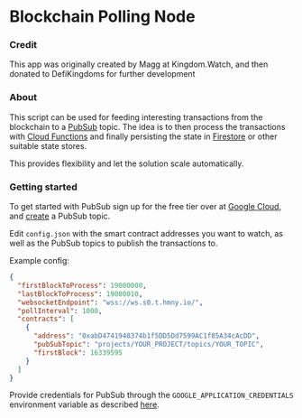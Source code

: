 # Blockchain Polling Node

### Credit
This app was originally created by Magg at Kingdom.Watch, and then donated to DefiKingdoms for further development

### About
This script can be used for feeding interesting transactions from the blockchain to a 
[PubSub](https://cloud.google.com/pubsub) topic. The idea is to then process the transactions with 
[Cloud Functions](https://cloud.google.com/functions) and finally persisting the state in
[Firestore](https://cloud.google.com/firestore) or other suitable state stores.

This provides flexibility and let the solution scale automatically. 


### Getting started
To get started with PubSub sign up for the free tier over at [Google Cloud](https://cloud.google.com), and 
[create](https://console.cloud.google.com/cloudpubsub/topic/) a PubSub topic.

Edit `config.json` with the smart contract addresses you want to watch, as well as the PubSub topics to publish the 
transactions to.

Example config:
```json
{
  "firstBlockToProcess": 19000000,
  "lastBlockToProcess": 19000010,
  "websocketEndpoint": "wss://ws.s0.t.hmny.io/",
  "pollInterval": 1000,
  "contracts": [
    {
      "address": "0xabD4741948374b1f5DD5Dd7599AC1f85A34cAcDD",
      "pubSubTopic": "projects/YOUR_PROJECT/topics/YOUR_TOPIC",
      "firstBlock": 16339595
    }
  ]
}
```

Provide credentials for PubSub through the `GOOGLE_APPLICATION_CREDENTIALS` environment variable as described 
[here](https://cloud.google.com/pubsub/docs/reference/libraries#client-libraries-install-nodejs).
